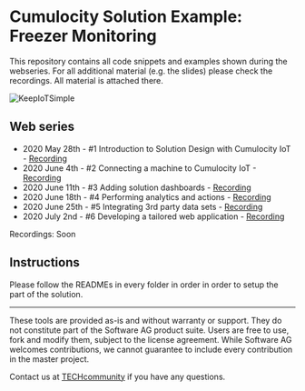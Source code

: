 # Cumulocity Solution Example: Freezer Monitoring

This repository contains all code snippets and examples shown during the webseries. For all additional material (e.g. the slides) please check the recordings. All material is attached there.

![KeepIoTSimple](https://user-images.githubusercontent.com/1639884/84354267-da22b680-abc0-11ea-8e70-22842d0f0be6.jpg)

## Web series

- 2020 May 28th - #1 Introduction to Solution Design with Cumulocity IoT - [Recording](https://www.brighttalk.com/webcast/17917/409190)
- 2020 June 4th - #2 Connecting a machine to Cumulocity IoT - [Recording](https://www.brighttalk.com/webcast/17917/409198)
- 2020 June 11th - #3 Adding solution dashboards - [Recording](https://www.brighttalk.com/webcast/17917/409193)
- 2020 June 18th - #4 Performing analytics and actions - [Recording](https://www.brighttalk.com/webcast/17917/409195)
- 2020 June 25th - #5 Integrating 3rd party data sets - [Recording](https://www.brighttalk.com/webcast/17917/409196)
- 2020 July 2nd - #6 Developing a tailored web application - [Recording](https://www.brighttalk.com/webcast/17917/409197)

Recordings: Soon

## Instructions

Please follow the READMEs in every folder in order in order to setup the part of the solution.

______________________
These tools are provided as-is and without warranty or support. They do not constitute part of the Software AG product suite. Users are free to use, fork and modify them, subject to the license agreement. While Software AG welcomes contributions, we cannot guarantee to include every contribution in the master project.

Contact us at [TECHcommunity](mailto:technologycommunity@softwareag.com?subject=Github/SoftwareAG) if you have any questions.
